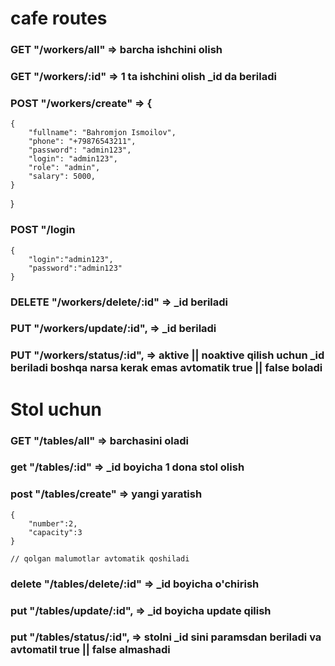 # cafe routes

### GET "/workers/all" => barcha ishchini olish

### GET "/workers/:id" => 1 ta ishchini olish \_id da beriladi

### POST "/workers/create" => {

    {
        "fullname": "Bahromjon Ismoilov",
        "phone": "+79876543211",
        "password": "admin123",
        "login": "admin123",
        "role": "admin",
        "salary": 5000,
    }

}

### POST "/login

    {
        "login":"admin123",
        "password":"admin123"
    }

### DELETE "/workers/delete/:id" => \_id beriladi

### PUT "/workers/update/:id", => \_id beriladi

### PUT "/workers/status/:id", => aktive || noaktive qilish uchun \_id beriladi boshqa narsa kerak emas avtomatik true || false boladi

<!-- table -->

# Stol uchun

### GET "/tables/all" => barchasini oladi

### get "/tables/:id" => \_id boyicha 1 dona stol olish

### post "/tables/create" => yangi yaratish

    {
        "number":2,
        "capacity":3
    }

    // qolgan malumotlar avtomatik qoshiladi

### delete "/tables/delete/:id" => \_id boyicha o'chirish

### put "/tables/update/:id", => \_id boyicha update qilish

### put "/tables/status/:id", => stolni \_id sini paramsdan beriladi va avtomatil true || false almashadi
